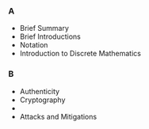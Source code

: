 


### A
- Brief Summary
- Brief Introductions
- Notation
- Introduction to Discrete Mathematics

### B
- Authenticity
- Cryptography
- 
- Attacks and Mitigations
